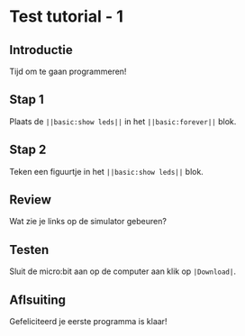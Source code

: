 # Test tutorial - 1

## Introductie
Tijd om te gaan programmeren!

## Stap 1
Plaats de ``||basic:show leds||`` in het ``||basic:forever||`` blok.

## Stap 2
Teken een figuurtje in het ``||basic:show leds||`` blok.

## Review
Wat zie je links op de simulator gebeuren?

## Testen
Sluit de micro:bit aan op de computer aan klik op ``|Download|``.

## Aflsuiting
Gefeliciteerd je eerste programma is klaar!